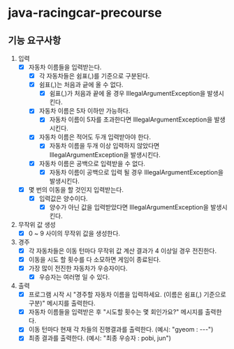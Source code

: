 # java-racingcar-precourse

## 기능 요구사항

1. 입력
    - [X] 자동차 이름들을 입력받는다.
        - [X] 각 자동차들은 쉼표(,)를 기준으로 구분된다.
        - [X] 쉼표(,)는 처음과 긑에 올 수 없다.
          - [X] 쉼표(,)가 처음과 끝에 올 경우 IllegalArgumentException을 발생시킨다.
        - [X] 자동차 이름은 5자 이하만 가능하다.
            - [X] 자동차 이름이 5자를 초과한다면 IllegalArgumentException을 발생시킨다.
        - [X] 자동차 이름은 적어도 두개 입력받아야 한다.
            - [X] 자동차 이름을 두개 이상 입력하지 않았다면 IllegalArgumentException을 발생시킨다.
        - [X] 자동차 이름은 공백으로 입력받을 수 없다.
            - [X] 자동차 이름이 공백으로 입력 될 경우 IllegalArgumentException을 발생시킨다.

    - [X] 몇 번의 이동을 할 것인지 입력받는다.
        - [X] 입력값은 양수이다.
            - [X] 양수가 아닌 값을 입력받았다면 IllegalArgumentException을 발생시킨다.

2. 무작위 값 생성
    - [X] 0 ~ 9 사이의 무작위 값을 생성한다.

3. 경주
    - [X] 각 자동차들은 이동 턴마다 무작위 값 계산 결과가 4 이상일 경우 전진한다.
    - [X] 이동을 시도 할 횟수를 다 소모하면 게임이 종료된다.
    - [X] 가장 많이 전진한 자동차가 우승자이다.
        - [X] 우승자는 여러명 일 수 있다.

4. 출력
    - [X] 프로그램 시작 시 "경주할 자동차 이름을 입력하세요. (이름은 쉼표(,) 기준으로 구분)" 메시지를 출력한다.
    - [X] 자동차 이름들을 입력받은 후 "시도할 횟수는 몇 회인가요?" 메시지를 출력한다.
    - [X] 이동 턴마다 현재 각 차들의 진행결과를 출력한다. (예시: "gyeom : ---")
    - [x] 최종 결과를 출력한다. (예시: "최종 우승자 : pobi, jun")
